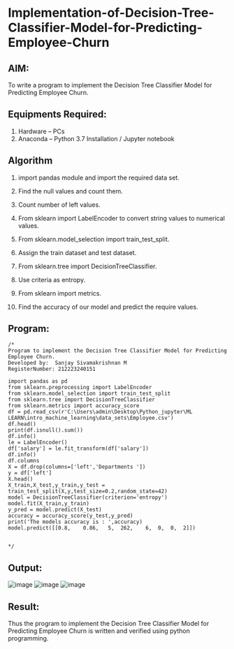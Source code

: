 # Implementation-of-Decision-Tree-Classifier-Model-for-Predicting-Employee-Churn

## AIM:
To write a program to implement the Decision Tree Classifier Model for Predicting Employee Churn.

## Equipments Required:
1. Hardware – PCs
2. Anaconda – Python 3.7 Installation / Jupyter notebook

## Algorithm
1. import pandas module and import the required data set.

2. Find the null values and count them.

3. Count number of left values.

4. From sklearn import LabelEncoder to convert string values to numerical values.

5. From sklearn.model_selection import train_test_split.

6. Assign the train dataset and test dataset.

7. From sklearn.tree import DecisionTreeClassifier.

8. Use criteria as entropy.

9. From sklearn import metrics.

10. Find the accuracy of our model and predict the require values.

## Program:
```
/*
Program to implement the Decision Tree Classifier Model for Predicting Employee Churn.
Developed by:  Sanjay Sivamakrishnan M
RegisterNumber: 212223240151

import pandas as pd 
from sklearn.preprocessing import LabelEncoder
from sklearn.model_selection import train_test_split
from sklearn.tree import DecisionTreeClassifier
from sklearn.metrics import accuracy_score
df = pd.read_csv(r'C:\Users\admin\Desktop\Python_jupyter\ML LEARN\intro_machine_learning\data_sets\Employee.csv')
df.head()
print(df.isnull().sum())
df.info()
le = LabelEncoder()
df['salary'] = le.fit_transform(df['salary'])
df.info()
df.columns
X = df.drop(columns=['left','Departments '])
y = df['left']
X.head()
X_train,X_test,y_train,y_test = train_test_split(X,y,test_size=0.2,random_state=42)
model = DecisionTreeClassifier(criterion='entropy')
model.fit(X_train,y_train)
y_pred = model.predict(X_test)
accuracy = accuracy_score(y_test,y_pred)
print('The models accuracy is : ',accuracy)
model.predict([[0.8,	0.86,	5,	262,	6,	0,	0,	2]])


*/
```

## Output:

![image](https://github.com/user-attachments/assets/d65006d5-f4f3-408d-aa7d-b8803a80e045)
![image](https://github.com/user-attachments/assets/10bb6e01-dc1b-4e39-bc1b-96a50542cf00)
![image](https://github.com/user-attachments/assets/51d53895-b35e-47c0-a886-eb712637c056)



## Result:
Thus the program to implement the  Decision Tree Classifier Model for Predicting Employee Churn is written and verified using python programming.
